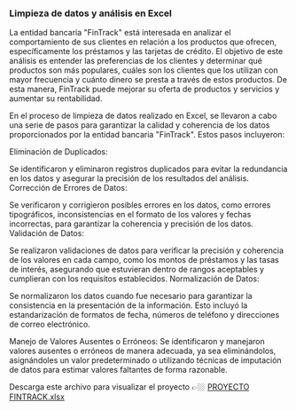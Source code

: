 ### Limpieza de datos y análisis en Excel 

La entidad bancaria "FinTrack" está interesada en analizar el comportamiento de
sus clientes en relación a los productos que ofrecen, específicamente los
préstamos y las tarjetas de crédito. El objetivo de este análisis es entender las
preferencias de los clientes y determinar qué productos son más populares, cuáles
son los clientes que los utilizan con mayor frecuencia y cuánto dinero se presta a
través de estos productos. De esta manera, FinTrack puede mejorar su oferta de
productos y servicios y aumentar su rentabilidad. 

En el proceso de limpieza de datos realizado en Excel, se llevaron a cabo una serie de pasos para garantizar la calidad y coherencia de los datos proporcionados por la entidad bancaria "FinTrack". Estos pasos incluyeron:

Eliminación de Duplicados:

Se identificaron y eliminaron registros duplicados para evitar la redundancia en los datos y asegurar la precisión de los resultados del análisis.
Corrección de Errores de Datos:

Se verificaron y corrigieron posibles errores en los datos, como errores tipográficos, inconsistencias en el formato de los valores y fechas incorrectas, para garantizar la coherencia y precisión de los datos.
Validación de Datos:

Se realizaron validaciones de datos para verificar la precisión y coherencia de los valores en cada campo, como los montos de préstamos y las tasas de interés, asegurando que estuvieran dentro de rangos aceptables y cumplieran con los requisitos establecidos.
Normalización de Datos:

Se normalizaron los datos cuando fue necesario para garantizar la consistencia en la presentación de la información. Esto incluyó la estandarización de formatos de fecha, números de teléfono y direcciones de correo electrónico.

Manejo de Valores Ausentes o Erróneos:
Se identificaron y manejaron valores ausentes o erróneos de manera adecuada, ya sea eliminándolos, asignándoles un valor predeterminado o utilizando técnicas de imputación de datos para estimar valores faltantes de forma razonable.

Descarga este archivo para visualizar el proyecto 👉🏼 [PROYECTO FINTRACK.xlsx](https://github.com/saracod1/limpiezaexcel/blob/main/%20FINTRACK-2.xlsx)
